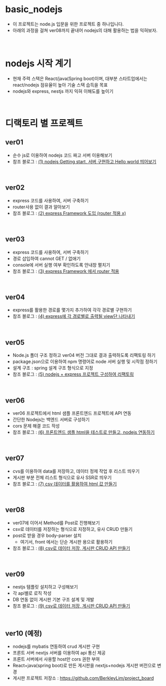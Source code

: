 # basic_nodejs

- 이 프로젝트는 node.js 입문을 위한 프로젝트 중 하나입니다.
- 아래의 과정을 걸쳐 ver08까지 끝내어 nodejs의 대해 활용하는 법을 익혀보자.
<br/><br/><br/>

# nodejs 시작 계기

- 현재 주력 스택은 React/java(Spring boot)이며, 대부분 스타트업에서는 react/nodejs 점유율이 높아 기술 스택 습득을 목표
- nodejs와 express, nestjs 까지 익혀 이해도를 높이기
<br/>

# 디랙토리 별 프로젝트

## ver01

- 순수 js로 이용하여 nodejs 코드 짜고 서버 이용해보기
- 참조 블로그 : [(1) nodejs Getting start, 서버 구현하고 Hello world 띄어보기](https://berkley.tistory.com/62)
<br/>

## ver02

- express 코드를 사용하여, 서버 구축하기
- router사용 없이 결과 알아보기
- 참조 블로그 : [(2) express Framework 도입 (router 적용 x)](https://berkley.tistory.com/63)
<br/>

## ver03

- express 코드를 사용하여, 서버 구축하기
- 경로 삽입하여 cannot GET / 없애기
- console에 서버 실행 여부 확인하도록 안내창 펼치기
- 참조 블로그 : [(3) express Framework 에서 router 적용](https://berkley.tistory.com/64)
<br/>

## ver04

- express를 활용한 경로를 몇가지 추가하여 각각 경로별 구현하기
- 참조 블로그 : [(4) express에 각 경로별로 출력될 view단 나타내기](https://berkley.tistory.com/65)
<br/>

## ver05

- Node.js 폴더 구조 정하고 ver04 버전 그대로 결과 출력하도록 리팩토링 하기
- package.json으로 이용하여 npm 명령어로 node 서버 실행 및 시작점 정하기
- 설계 구조 : spring 설계 구조 형식으로 지정
- 참조 블로그 : [(5) nodejs + express 프로젝트 구성하여 리팩토링](https://berkley.tistory.com/66)
<br/>


## ver06

- ver06 프로젝트에서 html 샘플 프론트엔드 프로젝트에 API 연동
- 간단한 Nodejs는 백엔드 서버로 구성하기
- cors 문제 해결 코드 작성
- 참조 블로그 : [(6) 프론트엔드 샘플 html을 테스트로 만들고, nodejs 연동하기](https://berkley.tistory.com/68)
<br/>


## ver07 

- cvs를 이용하여 data를 저장하고, 데이터 정제 작업 후 리스트 띄우기
- 게시판 부분 전체 리스트 형식으로 유사 SSR로 띄우기
- 참조 블로그 : [(7) csv 데이터를 활용하여 html 값 만들기](https://berkley.tistory.com/105)

<br/>

## ver08

- ver07에 이어서 Method를 Post로 진행해보기
- csv로 데이터를 저장하는 형식으로 지정하고, 유사 CRUD 만들기
- post로 받을 경우 body-parser 설치
  - 여기서, front 에서는 단순 게시판 용으로 활용하기
- 참조 블로그 : [(8) csv로 데이터 저장, 게시판 CRUD API 만들기](https://berkley.tistory.com/108)

<br/>

## ver09 

- nestjs 템플릿 설치하고 구성해보기
- 각 api별로 로직 작성
- DB 연동 없이 게시판 기본 구조 설계 및 개발
- 참조 블로그 : [(9) csv로 데이터 저장, 게시판 CRUD API 만들기](https://berkley.tistory.com/192)

<br/>

## ver10 (예정)

- nodejs를 mybatis 연동하여 crud 게시판 구현
- 프론트 서버 nextjs 서버를 이용하여 api 통신 제공
- 프론트 서버에서 사용할 host만 cors 권한 부여
- React+java(spring boot)로 만든 게시판을 nextjs+nodejs 게시판 버전으로 변경
- 게시판 프로젝트 저장소 : https://github.com/BerkleyLim/project_board
